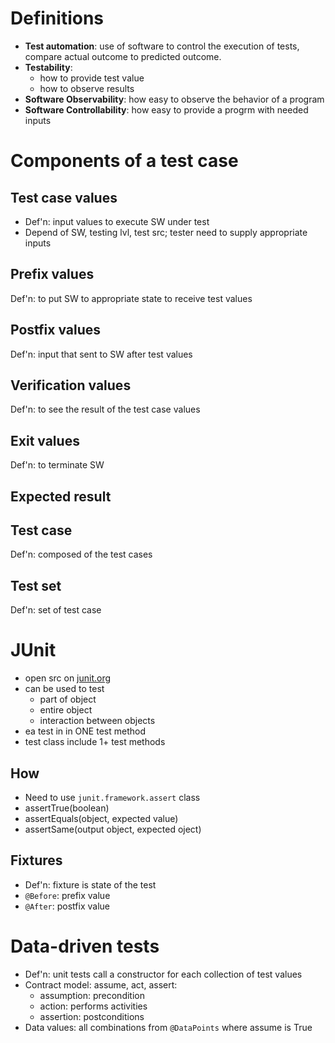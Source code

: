# Definitions
- **Test automation**: use of software to control the execution of tests, compare actual outcome to predicted outcome.
- **Testability**: 
  - how to provide test value
  - how to observe results
- **Software Observability**: how easy to observe the behavior of a program
- **Software Controllability**: how easy to provide a progrm with needed inputs

# Components of a test case
## Test case values
- Def'n: input values to execute SW under test
- Depend of SW, testing lvl, test src; tester need to supply appropriate inputs

## Prefix values
Def'n: to put SW to appropriate state to receive test values

## Postfix values
Def'n: input that sent to SW after test values

## Verification values
Def'n: to see the result of the test case values

## Exit values
Def'n: to terminate SW

## Expected result

## Test case
Def'n: composed of the test cases

## Test set
Def'n: set of test case

# JUnit
- open src on [junit.org](juni.org)
- can be used to test
  - part of object
  - entire object
  - interaction between objects
- ea test in in ONE test method
- test class include 1+ test methods

## How
- Need to use `junit.framework.assert` class
- assertTrue(boolean)
- assertEquals(object, expected value)
- assertSame(output object, expected oject)


## Fixtures
- Def'n: fixture is state of the test
- `@Before`: prefix value
- `@After`: postfix value

# Data-driven tests
- Def'n: unit tests call a constructor for each collection of test values
- Contract model: assume, act, assert:
  - assumption: precondition
  - action: performs activities
  - assertion: postconditions
- Data values: all combinations from `@DataPoints` where assume is True
